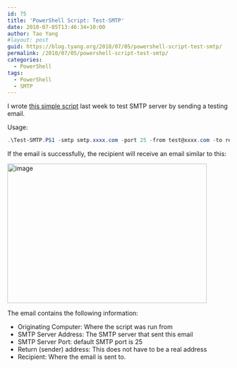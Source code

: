 ```yaml
---
id: 75
title: 'PowerShell Script: Test-SMTP'
date: 2010-07-05T13:46:34+10:00
author: Tao Yang
#layout: post
guid: https://blog.tyang.org/2010/07/05/powershell-script-test-smtp/
permalink: /2010/07/05/powershell-script-test-smtp/
categories:
  - PowerShell
tags:
  - PowerShell
  - SMTP
---
```

I wrote <a href="https://blog.tyang.org/wp-content/uploads/2010/07/Test-SMTP.zip">this simple script</a> last week to test SMTP server by sending a testing email.

Usage:

```powershell
.\Test-SMTP.PS1 -smtp smtp.xxxx.com -port 25 -from test@xxxx.com -to recipient@xxxx.com
```
If the email is successfully, the recipient will receive an email similar to this:

<a href="https://blog.tyang.org/wp-content/uploads/2010/07/image.png"><img style="border-width: 0px;" src="https://blog.tyang.org/wp-content/uploads/2010/07/image_thumb.png" border="0" alt="image" width="452" height="316" /></a>

The email contains the following information:

* Originating Computer: Where the script was run from
* SMTP Server Address: The SMTP server that sent this email
* SMTP Server Port: default SMTP port is 25
* Return (sender) address: This does not have to be a real address
* Recipient: Where the email is sent to.
